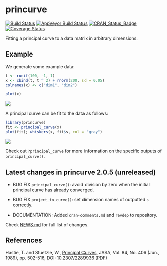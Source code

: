 
<!-- README.md is generated from README.Rmd. Please edit that file -->
princurve
=========

[![Build Status](https://travis-ci.org/dynverse/princurve.svg?branch=master)](https://travis-ci.org/dynverse/princurve) [![AppVeyor Build Status](https://ci.appveyor.com/api/projects/status/github/dynverse/princurve?branch=master&svg=true)](https://ci.appveyor.com/project/dynverse/princurve) [![CRAN\_Status\_Badge](https://www.r-pkg.org/badges/version/princurve)](https://cran.r-project.org/package=princurve) [![Coverage Status](https://codecov.io/gh/dynverse/princurve/branch/master/graph/badge.svg)](https://codecov.io/gh/dynverse/princurve?branch=master)

Fitting a principal curve to a data matrix in arbitrary dimensions.

Example
-------

We generate some example data:

``` r
t <- runif(100, -1, 1)
x <- cbind(t, t ^ 2) + rnorm(200, sd = 0.05)
colnames(x) <- c("dim1", "dim2")

plot(x)
```

![](man/figures/README_example_data-1.png)

A principal curve can be fit to the data as follows:

``` r
library(princurve)
fit <- principal_curve(x)
plot(fit); whiskers(x, fit$s, col = "gray")
```

![](man/figures/README_example_plot-1.png)

Check out `?principal_curve` for more information on the specific outputs of `principal_curve()`.

<!-- ## Latest changes -->
<!-- This section gets automatically generated from inst/NEWS.md, and also generates inst/NEWS -->
Latest changes in princurve 2.0.5 (unreleased)
----------------------------------------------

-   BUG FIX `principal_curve()`: avoid division by zero when the initial principal curve has already converged.

-   BUG FIX `project_to_curve()`: set dimension names of outputted `s` correctly.

-   DOCUMENTATION: Added `cran-comments.md` and `revdep` to repository.

Check [NEWS.md](inst/NEWS.md) for full list of changes.

References
----------

Hastie, T. and Stuetzle, W., [Principal Curves](https://www.jstor.org/stable/2289936), JASA, Vol. 84, No. 406 (Jun., 1989), pp. 502-516, DOI: [10.2307/2289936](http://doi.org/10.2307/2289936) ([PDF](https://web.stanford.edu/~hastie/Papers/principalcurves.pdf))
